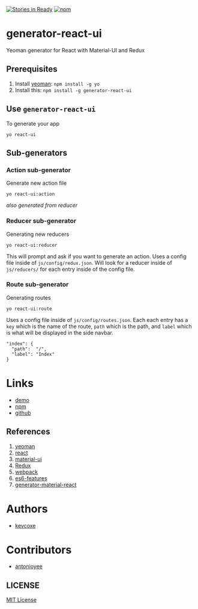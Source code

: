 [![Stories in Ready](https://badge.waffle.io/kevcoxe/generator-react-ui.svg?label=ready&title=Ready)](http://waffle.io/kevcoxe/generator-react-ui)
[![npm](https://img.shields.io/npm/dt/generator-react-ui.svg?maxAge=2592000)](https://www.npmjs.com/package/generator-react-ui)
# generator-react-ui
 Yeoman generator for React with Material-UI and Redux


## Prerequisites ##
1. Install [yeoman](http://yeoman.io/): `npm install -g yo`
2. Install this: `npm install -g generator-react-ui`


## Use `generator-react-ui` ##
To generate your app

`yo react-ui`


## Sub-generators

### Action sub-generator
Generate new action file

`yo react-ui:action`

*also generated from reducer*

### Reducer sub-generator
Generating new reducers

`yo react-ui:reducer`

This will prompt and ask if you want to generate an action.
Uses a config file inside of `js/config/redux.json`.
Will look for a reducer inside of `js/reducers/` for each entry inside of
the config file.

### Route sub-generator
Generating routes

`yo react-ui:route`

Uses a config file inside of `js/config/routes.json`.
Each each entry has a `key` which is the name of the route, `path` which is the path, and `label` which is what will be displayed in the side navbar.

```
"index": {
  "path":  "/",
  "label": "Index"
}
```


# Links
- [demo](https://kevcoxe.github.io/generator-react-ui)
- [npm](https://www.npmjs.com/package/generator-react-ui)
- [github](https://github.com/kevcoxe/generator-react-ui)


## References ##
1. [yeoman](http://yeoman.io/)
2. [react](http://facebook.github.io/react/)
3. [material-ui](http://material-ui.com)
4. [Redux](http://redux.js.org/)
5. [webpack](http://webpack.github.io/)
6. [es6-features](https://github.com/lukehoban/es6features)
7. [generator-material-react](https://github.com/leftstick/generator-material-react#readme)


# Authors
- [kevcoxe](https://github.com/kevcoxe)

# Contributors
- [antonioyee](https://github.com/antonioyee)

## LICENSE ##
[MIT License](https://raw.githubusercontent.com/kevcoxe/generator-react-ui/master/LICENSE)
